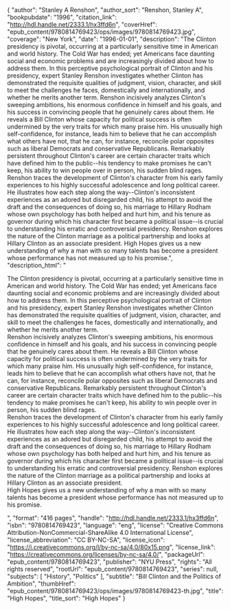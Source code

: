 {
  "author": "Stanley A Renshon",
  "author_sort": "Renshon, Stanley A",
  "bookpubdate": "1996",
  "citation_link": "http://hdl.handle.net/2333.1/hx3ffd6n",
  "coverHref": "epub_content/9780814769423/ops/images/9780814769423.jpg",
  "coverage": "New York",
  "date": "1996-01-01",
  "description": "The Clinton presidency is pivotal, occurring at a particularly sensitive time in American and world history. The Cold War has ended; yet Americans face daunting social and economic problems and are increasingly divided about how to address them. In this perceptive psychological portrait of Clinton and his presidency, expert Stanley Renshon investigates whether Clinton has demonstrated the requisite qualities of judgment, vision, character, and skill to meet the challenges he faces, domestically and internationally, and whether he merits another term. Renshon incisively analyzes Clinton's sweeping ambitions, his enormous confidence in himself and his goals, and his success in convincing people that he genuinely cares about them. He reveals a Bill Clinton whose capacity for political success is often undermined by the very traits for which many praise him. His unusually high self-confidence, for instance, leads him to believe that he can accomplish what others have not, that he can, for instance, reconcile polar opposites such as liberal Democrats and conservative Republicans. Remarkably persistent throughout Clinton's career are certain character traits which have defined him to the public--his tendency to make promises he can't keep, his ability to win people over in person, his sudden blind rages. Renshon traces the development of Clinton's character from his early family experiences to his highly successful adolescence and long political career. He illustrates how each step along the way--Clinton's inconsistent experiences as an adored but disregarded child, his attempt to avoid the draft and the consequences of doing so, his marriage to Hillary Rodham whose own psychology has both helped and hurt him, and his tenure as governor during which his character first became a political issue--is crucial to understanding his erratic and controversial presidency. Renshon explores the nature of the Clinton marriage as a political partnership and looks at Hillary Clinton as an associate president. High Hopes gives us a new understanding of why a man with so many talents has become a president whose performance has not measured up to his promise.",
  "description_html": "<p>The Clinton presidency is pivotal, occurring at a particularly sensitive time in American and world history. The Cold War has ended; yet Americans face daunting social and economic problems and are increasingly divided about how to address them. In this perceptive psychological portrait of Clinton and his presidency, expert Stanley Renshon investigates whether Clinton has demonstrated the requisite qualities of judgment, vision, character, and skill to meet the challenges he faces, domestically and internationally, and whether he merits another term.<br> Renshon incisively analyzes Clinton's sweeping ambitions, his enormous confidence in himself and his goals, and his success in convincing people that he genuinely cares about them. He reveals a Bill Clinton whose capacity for political success is often undermined by the very traits for which many praise him. His unusually high self-confidence, for instance, leads him to believe that he can accomplish what others have not, that he can, for instance, reconcile polar opposites such as liberal Democrats and conservative Republicans. Remarkably persistent throughout Clinton's career are certain character traits which have defined him to the public--his tendency to make promises he can't keep, his ability to win people over in person, his sudden blind rages.<br> Renshon traces the development of Clinton's character from his early family experiences to his highly successful adolescence and long political career. He illustrates how each step along the way--Clinton's inconsistent experiences as an adored but disregarded child, his attempt to avoid the draft and the consequences of doing so, his marriage to Hillary Rodham whose own psychology has both helped and hurt him, and his tenure as governor during which his character first became a political issue--is crucial to understanding his erratic and controversial presidency. Renshon explores the nature of the Clinton marriage as a political partnership and looks at Hillary Clinton as an associate president.<br> High Hopes gives us a new understanding of why a man with so many talents has become a president whose performance has not measured up to his promise.</p>",
  "format": "416 pages",
  "handle": "http://hdl.handle.net/2333.1/hx3ffd6n",
  "isbn": "9780814769423",
  "language": "eng",
  "license": "Creative Commons Attribution-NonCommercial-ShareAlike 4.0 International License",
  "license_abbreviation": "CC BY-NC-SA",
  "license_icon": "https://i.creativecommons.org/l/by-nc-sa/4.0/80x15.png",
  "license_link": "https://creativecommons.org/licenses/by-nc-sa/4.0/",
  "packageUrl": "epub_content/9780814769423",
  "publisher": "NYU Press",
  "rights": "All rights reserved",
  "rootUrl": "epub_content/9780814769423",
  "series": null,
  "subjects": [
    "History",
    "Politics"
  ],
  "subtitle": "Bill Clinton and the Politics of Ambition",
  "thumbHref": "epub_content/9780814769423/ops/images/9780814769423-th.jpg",
  "title": "High Hopes",
  "title_sort": "High Hopes"
}
